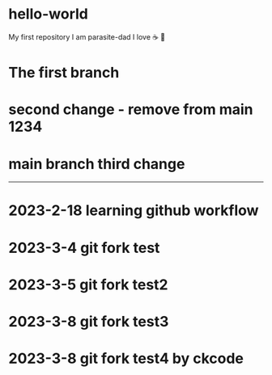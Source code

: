 # hello-world
My first repository
I am parasite-dad
I love ☕ 🍕

# The first branch
# second change - remove from main 1234
# main branch third change

---
# 2023-2-18 learning github workflow

# 2023-3-4 git fork test
# 2023-3-5 git fork test2

# 2023-3-8 git fork test3

# 2023-3-8 git fork test4 by ckcode